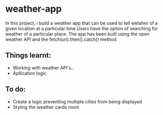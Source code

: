 # weather-app

In this project, i build a weather app that can be used to tell wetaher of a given location at a particular time.Users have the option of searching for weather of a particular place. The app has been built using the open weather API and the fetch(url).then().catch() method.

## Things learnt:
* Working with weather API's..
* Apllication logic

## To do:
  * Create a logic preventing multiple cities from being displayed
  * Styling the weather cards more

